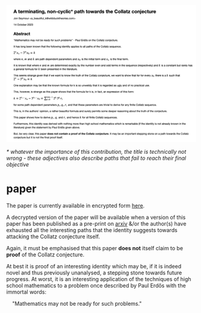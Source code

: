 ![abstract](versions/paper-01/20231014/abstract-01-20231014.png)

_* whatever the importance of this contribution, the title is technically not wrong - these adjectives also describe paths that fail to reach their final objective_

# paper
The paper is currently available in encrypted form [here](versions/paper-01/20231014/paper-01-20231014.encrypted.pdf).

A decrypted version of the paper will be available when a version of this paper has been published as a pre-print on [arxiv](https://arxiv.org/list/math.NT/recent) &/or the author(s) have exhausted all the interesting paths that the identity suggests towards attacking the Collatz conjecture itself.

Again, it must be emphasised that this paper **does not** itself claim to be **proof** of the Collatz conjecture. 

At best it is proof of an interesting identity which may be, if it is indeed novel and thus previously unanalysed, a stepping stone towards future progress. At worst, it is an interesting application of the techniques of high school mathematics to a problem once described by Paul Erdős with the immortal words:

&nbsp;&nbsp;&nbsp;&nbsp;"Mathematics may not be ready for such problems."
